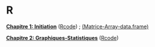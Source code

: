 # R
[__Chapitre 1: Initiation__](https://github.com/Hamrita/R/blob/main/Chap1/Chap1_R.pdf) ([Rcode](https://github.com/Hamrita/R/blob/main/Chap1/Rcode_chap1.R)) ;  [(Matrice-Array-data.frame)](https://hamrita.github.io/M1_IF/)

[__Chapitre 2: Graphiques-Statistiques__](https://github.com/Hamrita/R/blob/main/Chap2/Chap2_R.pdf) ([Rcode](https://github.com/Hamrita/R/blob/main/Chap2/Rcode_chap2.R))
